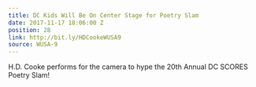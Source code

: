 ```yaml
---
title: DC Kids Will Be On Center Stage for Poetry Slam
date: 2017-11-17 18:06:00 Z
position: 28
link: http://bit.ly/HDCookeWUSA9
source: WUSA-9
---
```


H.D. Cooke performs for the camera to hype the 20th Annual DC SCORES Poetry Slam!